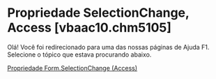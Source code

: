 
# Propriedade SelectionChange, Access [vbaac10.chm5105]

Olá! Você foi redirecionado para uma das nossas páginas de Ajuda F1. Selecione o tópico que estava procurando abaixo.

[Propriedade Form.SelectionChange (Access)](http://msdn.microsoft.com/library/e31876fc-103a-d231-a6fa-7cb026a343e1%28Office.15%29.aspx)
